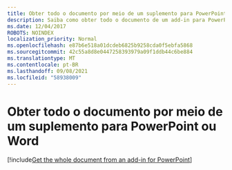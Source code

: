 ```yaml
---
title: Obter todo o documento por meio de um suplemento para PowerPoint
description: Saiba como obter todo o documento de um add-in para PowerPoint.
ms.date: 12/04/2017
ROBOTS: NOINDEX
localization_priority: Normal
ms.openlocfilehash: e87b6e518a01dcdeb6825b9258cda0f5ebfa5868
ms.sourcegitcommit: 42c55a8d8e0447258393979a09f1ddb44c6be884
ms.translationtype: MT
ms.contentlocale: pt-BR
ms.lasthandoff: 09/08/2021
ms.locfileid: "58938009"
---
```

# <a name="get-the-whole-document-from-an-add-in-for-powerpoint-or-word"></a>Obter todo o documento por meio de um suplemento para PowerPoint ou Word

[!include[Get the whole document from an add-in for PowerPoint](../includes/file-get-the-whole-document-from-an-add-in-for-powerpoint-or-word.md)]

